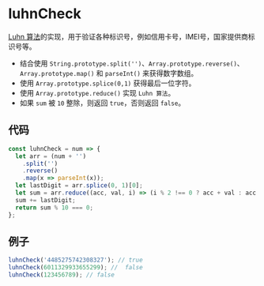 # luhnCheck

[Luhn 算法](https://baike.baidu.com/item/Luhn%E7%AE%97%E6%B3%95/22799984?fr=aladdin)的实现，用于验证各种标识号，例如信用卡号，IMEI号，国家提供商标识号等。

- 结合使用 `String.prototype.split('')`、`Array.prototype.reverse()`、`Array.prototype.map()` 和 `parseInt()` 来获得数字数组。
- 使用 `Array.prototype.splice(0,1)` 获得最后一位字符。
- 使用 `Array.prototype.reduce()` 实现 `Luhn 算法`。
- 如果 `sum` 被 `10` 整除，则返回 `true`，否则返回 `false`。

## 代码

```js
const luhnCheck = num => {
  let arr = (num + '')
    .split('')
    .reverse()
    .map(x => parseInt(x));
  let lastDigit = arr.splice(0, 1)[0];
  let sum = arr.reduce((acc, val, i) => (i % 2 !== 0 ? acc + val : acc + ((val * 2) % 9) || 9), 0);
  sum += lastDigit;
  return sum % 10 === 0;
};
```

## 例子

```js
luhnCheck('4485275742308327'); // true
luhnCheck(6011329933655299); //  false
luhnCheck(123456789); // false
```
